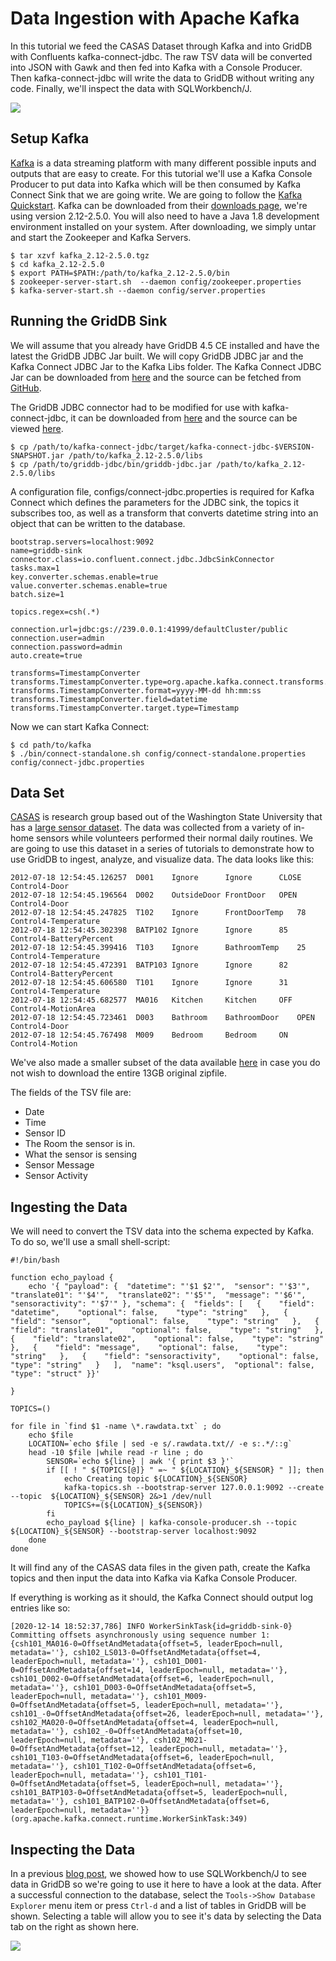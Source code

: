 # Data Ingestion with Apache Kafka

In this tutorial we feed the CASAS Dataset through Kafka and into GridDB
with Confluents kafka-connect-jdbc.  The raw TSV data will be converted 
into JSON with Gawk and then fed into Kafka with a Console Producer. Then 
kafka-connect-jdbc will write the data to GridDB without writing any code.
Finally, we'll inspect the data with SQLWorkbench/J.

![](https://griddb.net/en/wp-content/uploads/2020/08/Screen-Shot-2020-08-07-at-10.35.20-AM.png)

## Setup Kafka


[Kafka](https://kafka.apache.org/) is a data streaming platform with
many different possible inputs and outputs that are easy to create. For
this tutorial we'll use a Kafka Console Producer to put data into Kafka
which will be then consumed by Kafka Connect Sink that we are going
write. We are going to follow the [Kafka
Quickstart](https://kafka.apache.org/quickstart). Kafka can be
downloaded from their [downloads
page](https://kafka.apache.org/downloads), we're using version
2.12-2.5.0. You will also need to have a Java 1.8 development
environment installed on your system. After downloading, we simply untar
and start the Zookeeper and Kafka Servers.

    $ tar xzvf kafka_2.12-2.5.0.tgz
    $ cd kafka_2.12-2.5.0
    $ export PATH=$PATH:/path/to/kafka_2.12-2.5.0/bin
    $ zookeeper-server-start.sh  --daemon config/zookeeper.properties
    $ kafka-server-start.sh --daemon config/server.properties



## Running the GridDB Sink


We will assume that you already have GridDB 4.5 CE installed and have the latest 
the GridDB JDBC Jar built. We will copy GridDB JDBC jar and the Kafka Connect JDBC
Jar to the Kafka Libs folder. The Kafka Connect JDBC Jar can be downloaded from 
[here](https://github.com/griddbnet/kafka-connect-jdbc-griddb/releases/download/e3cc5d9/kafka-connect-jdbc-6.1.0-SNAPSHOT.jar) 
and the source can be fetched from [GitHub](https://github.com/griddbnet/kafka-connect-jdbc-griddb/).

The GridDB JDBC connector had to be modified for use with kafka-connect-jdbc, it can be downloaded from 
[here](https://github.com/griddbnet/jdbc/releases/download/v4.5.0.1-setTimestamp/gridstore-jdbc.jar) and the source
can be viewed [here](https://github.com/griddbnet/jdbc/).

    $ cp /path/to/kafka-connect-jdbc/target/kafka-connect-jdbc-$VERSION-SNAPSHOT.jar /path/to/kafka_2.12-2.5.0/libs
    $ cp /path/to/griddb-jdbc/bin/griddb-jdbc.jar /path/to/kafka_2.12-2.5.0/libs


A configuration file, configs/connect-jdbc.properties is required for Kafka Connect which defines the parameters 
for the JDBC sink, the topics it subscribes too, as well as a transform that converts
datetime string into an object that can be written to the database.


    bootstrap.servers=localhost:9092
    name=griddb-sink
    connector.class=io.confluent.connect.jdbc.JdbcSinkConnector
    tasks.max=1
    key.converter.schemas.enable=true
    value.converter.schemas.enable=true
    batch.size=1

    topics.regex=csh(.*)

    connection.url=jdbc:gs://239.0.0.1:41999/defaultCluster/public
    connection.user=admin
    connection.password=admin
    auto.create=true

    transforms=TimestampConverter
    transforms.TimestampConverter.type=org.apache.kafka.connect.transforms.TimestampConverter$Value
    transforms.TimestampConverter.format=yyyy-MM-dd hh:mm:ss
    transforms.TimestampConverter.field=datetime
    transforms.TimestampConverter.target.type=Timestamp


Now we can start Kafka Connect:

    $ cd path/to/kafka
    $ ./bin/connect-standalone.sh config/connect-standalone.properties config/connect-jdbc.properties

## Data Set


[CASAS](http://casas.wsu.edu/) is research group based out of the
Washington State University that has a [large sensor
dataset](https://archive.ics.uci.edu/ml/datasets/Human+Activity+Recognition+from+Continuous+Ambient+Sensor+Data).
The data was collected from a variety of in-home sensors while
volunteers performed their normal daily routines. We are going to use
this dataset in a series of tutorials to demonstrate how to use GridDB
to ingest, analyze, and visualize data. The data looks like this:

    2012-07-18 12:54:45.126257  D001    Ignore      Ignore      CLOSE   Control4-Door
    2012-07-18 12:54:45.196564  D002    OutsideDoor FrontDoor   OPEN    Control4-Door
    2012-07-18 12:54:45.247825  T102    Ignore      FrontDoorTemp   78  Control4-Temperature
    2012-07-18 12:54:45.302398  BATP102 Ignore      Ignore      85  Control4-BatteryPercent
    2012-07-18 12:54:45.399416  T103    Ignore      BathroomTemp    25  Control4-Temperature
    2012-07-18 12:54:45.472391  BATP103 Ignore      Ignore      82  Control4-BatteryPercent
    2012-07-18 12:54:45.606580  T101    Ignore      Ignore      31  Control4-Temperature
    2012-07-18 12:54:45.682577  MA016   Kitchen     Kitchen     OFF Control4-MotionArea
    2012-07-18 12:54:45.723461  D003    Bathroom    BathroomDoor    OPEN    Control4-Door
    2012-07-18 12:54:45.767498  M009    Bedroom     Bedroom     ON  Control4-Motion

We've also made a smaller subset of the data available [here](https://github.com/griddbnet/casastutorialdata/archive/main.zip) in case you do not wish to download the entire 13GB original zipfile.

The fields of the TSV file are:

* Date
* Time
* Sensor ID
* The Room the sensor is in.
* What the sensor is sensing
* Sensor Message
* Sensor Activity 

## Ingesting the Data


We will need to convert the TSV data into the schema expected by Kafka. To do so, we'll use a small shell-script:

    #!/bin/bash

    function echo_payload {
        echo '{ "payload": {  "datetime": "'$1 $2'",  "sensor": "'$3'",  "translate01": "'$4'",  "translate02": "'$5'",  "message": "'$6'",  "sensoractivity": "'$7'" }, "schema": {  "fields": [   {    "field": "datetime",    "optional": false,    "type": "string"   },   {    "field": "sensor",    "optional": false,    "type": "string"   },   {    "field": "translate01",    "optional": false,    "type": "string"   },   {    "field": "translate02",    "optional": false,    "type": "string"   },   {    "field": "message",    "optional": false,    "type": "string"   },   {    "field": "sensoractivity",    "optional": false,    "type": "string"   }   ],  "name": "ksql.users",  "optional": false,  "type": "struct" }}'

    }

    TOPICS=()

    for file in `find $1 -name \*.rawdata.txt` ; do
        echo $file
        LOCATION=`echo $file | sed -e s/.rawdata.txt// -e s:.*/::g`
        head -10 $file |while read -r line ; do
            SENSOR=`echo ${line} | awk '{ print $3 }'`
            if [[ ! " ${TOPICS[@]} " =~ " ${LOCATION}_${SENSOR} " ]]; then
                echo Creating topic ${LOCATION}_${SENSOR}
                kafka-topics.sh --bootstrap-server 127.0.0.1:9092 --create --topic  ${LOCATION}_${SENSOR} 2&>1 /dev/null
                TOPICS+=(${LOCATION}_${SENSOR})
            fi
            echo_payload ${line} | kafka-console-producer.sh --topic ${LOCATION}_${SENSOR} --bootstrap-server localhost:9092
        done
    done

It will find any of the CASAS data files in the given path, create the Kafka topics and then input the data into Kafka via Kafka Console Producer.

If everything is working as it should, the Kafka Connect should output log entries like so:

    [2020-12-14 18:52:37,786] INFO WorkerSinkTask{id=griddb-sink-0} Committing offsets asynchronously using sequence number 1: 
    {csh101_MA016-0=OffsetAndMetadata{offset=5, leaderEpoch=null, metadata=''}, csh102_LS013-0=OffsetAndMetadata{offset=4, 
    leaderEpoch=null, metadata=''}, csh101_D001-0=OffsetAndMetadata{offset=14, leaderEpoch=null, metadata=''}, 
    csh101_D002-0=OffsetAndMetadata{offset=6, leaderEpoch=null, metadata=''}, csh101_D003-0=OffsetAndMetadata{offset=5, 
    leaderEpoch=null, metadata=''}, csh101_M009-0=OffsetAndMetadata{offset=5, leaderEpoch=null, metadata=''}, 
    csh101_-0=OffsetAndMetadata{offset=26, leaderEpoch=null, metadata=''}, csh102_MA020-0=OffsetAndMetadata{offset=4, leaderEpoch=null, metadata=''}, csh102_-0=OffsetAndMetadata{offset=10, 
    leaderEpoch=null, metadata=''}, csh102_M021-0=OffsetAndMetadata{offset=12, leaderEpoch=null, metadata=''}, 
    csh101_T103-0=OffsetAndMetadata{offset=6, leaderEpoch=null, metadata=''}, csh101_T102-0=OffsetAndMetadata{offset=6, 
    leaderEpoch=null, metadata=''}, csh101_T101-0=OffsetAndMetadata{offset=5, leaderEpoch=null, metadata=''}, 
    csh101_BATP103-0=OffsetAndMetadata{offset=5, leaderEpoch=null, metadata=''}, csh101_BATP102-0=OffsetAndMetadata{offset=6, 
    leaderEpoch=null, metadata=''}} (org.apache.kafka.connect.runtime.WorkerSinkTask:349)


## Inspecting the Data


In a previous [blog
post](https://griddb.net/en/blog/connecting-to-griddb-via-jdbc-with-sqlworkbench-j/),
we showed how to use SQLWorkbench/J to see data in GridDB so we're going
to use it here to have a look at the data. After a successful connection
to the database, select the `Tools->Show Database Explorer` menu item or
press `Ctrl-d` and a list of tables in GridDB will be shown. Selecting a
table will allow you to see it's data by selecting the Data tab on the
right as shown here.

![](https://griddb.net/en/wp-content/uploads/2020/08/casas_sqlworkbenchj.png)

